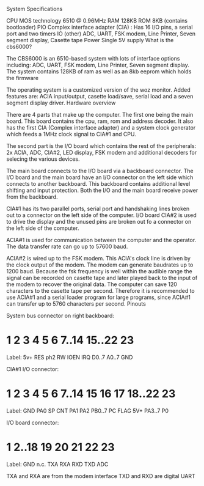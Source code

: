 System Specifications
	
CPU	MOS technology 6510 @ 0.96MHz
RAM	128KB
ROM	8KB (contains bootloader)
PIO	Complex interface adapter (CIA) : Has 16 I/O pins, a serial port and two timers
IO (other)	ADC, UART, FSK modem, Line Printer, Seven segment display, Casette tape
Power	Single 5V supply
What is the cbs6000?

The CBS6000 is an 6510-based system with lots of interface options including: ADC, UART, FSK modem, Line Printer, Seven segment display.
The system contains 128KB of ram as well as an 8kb eeprom which holds the firmware

The operating system is a customized version of the woz monitor. Added features are:
ACIA input/output, casette load/save, serial load and a seven segment display driver.
Hardware overview

There are 4 parts that make up the computer. The first one being the main board. This board contains the cpu, ram, rom and address decoder. It also has the first CIA (Complex interface adapter) and a system clock generator which feeds a 1MHz clock signal to CIA#1 and CPU.

The second part is the I/O board which contains the rest of the peripherals:
2x ACIA, ADC, CIA#2, LED display, FSK modem and additional decoders for selecing the various devices.

The main board connects to the I/O board via a backboard connector. The I/O board and the main board have an I/O connector on the left side which connects to another backboard. This backboard contains additional level shifting and input protection.
Both the I/O and the main board receive power from the backboard.

CIA#1 has its two parallel ports, serial port and handshaking lines broken out to a connector on the left side of the computer.
I/O board
CIA#2 is used to drive the display and the unused pins are broken out fo a connector on the left side of the computer.

ACIA#1 is used for communication between the computer and the operator. The data transfer rate can go up to 57600 baud.

ACIA#2 is wired up to the FSK modem. This ACIA's clock line is driven by the clock output of the modem. The modem can generate baudrates up to 1200 baud. Because the fsk frequency is well within the audible range the signal can be recorded on casette tape and later played back to the input of the modem to recover the original data. The computer can save 120 characters to the casette tape per second. Therefore it is recommended to use ACIA#1 and a serial loader program for large programs, since ACIA#1 can transfer up to 5760 characters per second.
Pinouts

System bus connector on right backboard:
#       1     2     3     4     5     6    7..14   15..22   23
Label: 5v+   RES   ph2   RW   IOEN   IRQ   D0..7   A0..7   GND

CIA#1 I/O connector:
#       1     2     3     4     5     6    7..14   15   16   17   18..22  23
Label: GND   PA0   SP    CNT   PA1   PA2   PB0..7  PC  FLAG  5V+  PA3..7  P0

I/O board connector:
#       1     2..18     19     20     21     22     23
Label: GND    n.c.     TXA    RXA    RXD    TXD    ADC

TXA and RXA are from the modem interface
TXD and RXD are digital UART
	

